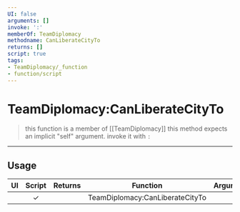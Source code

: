 ```yaml
---
UI: false
arguments: []
invoke: ':'
memberOf: TeamDiplomacy
methodname: CanLiberateCityTo
returns: []
script: true
tags:
- TeamDiplomacy/_function
- function/script
---
```

# TeamDiplomacy:CanLiberateCityTo
> this function is a member of [[TeamDiplomacy]]
> this method expects an implicit "self" argument. invoke it with `:`
-----
## Usage
|  UI | Script | Returns | Function | Arguments |
|:---:|:------:|-------:|:--------:|:---------|
| |✓||TeamDiplomacy:CanLiberateCityTo||
